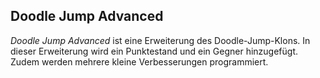 ## Doodle Jump Advanced
*Doodle Jump Advanced* ist eine Erweiterung des Doodle-Jump-Klons. In dieser Erweiterung wird ein Punktestand und ein Gegner hinzugefügt. Zudem werden mehrere kleine Verbesserungen programmiert.
